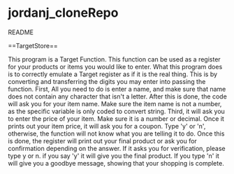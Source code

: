 # jordanj_cloneRepo

README

==TargetStore==

This program is a Target Function. This function can be used as a register for your products or items
you would like to enter. What this program does is to correctly emulate a Target register as if it is the real thing.
This is by converting and transferring the digits you may enter into passing the function.
First, All you need to do is enter a name, and make sure that name does not contain any character that isn't a letter.
After this is done, the code will ask you for your item name. Make sure the item name is not a number,
as the specific variable is only coded to convert string. Third, it will ask you to enter the price of your item.
Make sure it is a number or decimal. Once it prints out your item price, it will ask you for a coupon.
Type 'y' or 'n', otherwise, the function will not know what you are telling it to do.
Once this is done, the register will print out your final product or ask you for confirmation depending on the answer.
If it asks you for verification, please type y or n. if you say 'y' it will give you the final product.
If you type 'n' it will give you a goodbye message, showing that your shopping is complete.

